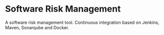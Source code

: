 # Software Risk Management

A software risk management tool. Continuous integration based on Jenkins, Maven, Sonarqube and Docker.
